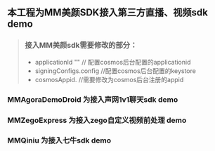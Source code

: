 ## 本工程为MM美颜SDK接入第三方直播、视频sdk demo
> ### 接入MM美颜sdk需要修改的部分：
> - applicationId ""      // 配置cosmos后台配置的applicationid
> - signingConfigs.config //配置cosmos后台配置的keystore
> - cosmosAppid.          //需要修改为cosmos后台注册的appid


### MMAgoraDemoDroid 为接入声网1v1聊天sdk demo
### MMZegoExpress 为接入zego自定义视频前处理 demo
### MMQiniu 为接入七牛sdk demo



